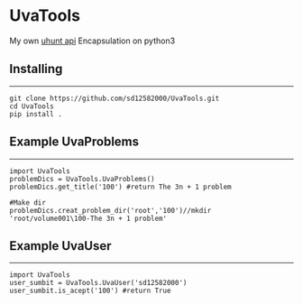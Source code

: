UvaTools
======
My own [uhunt api](http://uhunt.felix-halim.net/api) Encapsulation on python3
## Installing
---
`git clone https://github.com/sd12582000/UvaTools.git`  
`cd UvaTools`  
`pip install .`

## Example UvaProblems
---
```
import UvaTools
problemDics = UvaTools.UvaProblems()
problemDics.get_title('100') #return The 3n + 1 problem

#Make dir  
problemDics.creat_problem_dir('root','100')//mkdir 'root/volume001\100-The 3n + 1 problem'
```
## Example UvaUser
---
```
import UvaTools
user_sumbit = UvaTools.UvaUser('sd12582000')
user_sumbit.is_acept('100') #return True
```